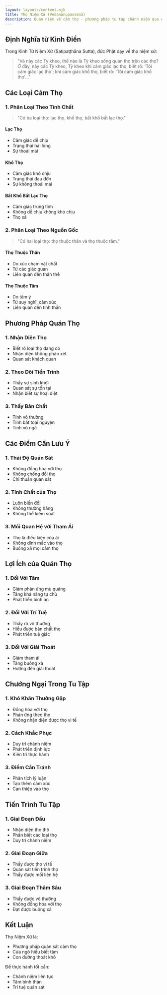 ```yaml
---
layout: layouts/content.njk
title: Thọ Niệm Xứ (Vedanānupassanā)
description: Quán niệm về cảm thọ - phương pháp tu tập chánh niệm qua quán sát các cảm giác
---
```


## Định Nghĩa từ Kinh Điển

Trong Kinh Tứ Niệm Xứ (Satipaṭṭhāna Sutta), đức Phật dạy về thọ niệm xứ:

> "Và này các Tỳ kheo, thế nào là Tỳ kheo sống quán thọ trên các thọ? Ở đây, này các Tỳ kheo, Tỳ kheo khi cảm giác lạc thọ, biết rõ: 'Tôi cảm giác lạc thọ'; khi cảm giác khổ thọ, biết rõ: 'Tôi cảm giác khổ thọ'..."

## Các Loại Cảm Thọ

### 1. Phân Loại Theo Tính Chất
> "Có ba loại thọ: lạc thọ, khổ thọ, bất khổ bất lạc thọ."

#### Lạc Thọ
- Cảm giác dễ chịu
- Trạng thái hài lòng
- Sự thoải mái

#### Khổ Thọ
- Cảm giác khó chịu
- Trạng thái đau đớn
- Sự không thoải mái

#### Bất Khổ Bất Lạc Thọ
- Cảm giác trung tính
- Không dễ chịu không khó chịu
- Thọ xả

### 2. Phân Loại Theo Nguồn Gốc
> "Có hai loại thọ: thọ thuộc thân và thọ thuộc tâm."

#### Thọ Thuộc Thân
- Do xúc chạm vật chất
- Từ các giác quan
- Liên quan đến thân thể

#### Thọ Thuộc Tâm
- Do tâm ý
- Từ suy nghĩ, cảm xúc
- Liên quan đến tinh thần

## Phương Pháp Quán Thọ

### 1. Nhận Diện Thọ
- Biết rõ loại thọ đang có
- Nhận diện không phán xét
- Quan sát khách quan

### 2. Theo Dõi Tiến Trình
- Thấy sự sinh khởi
- Quan sát sự tồn tại
- Nhận biết sự hoại diệt

### 3. Thấy Bản Chất
- Tính vô thường
- Tính bất toại nguyện
- Tính vô ngã

## Các Điểm Cần Lưu Ý

### 1. Thái Độ Quán Sát
- Không đồng hóa với thọ
- Không chống đối thọ
- Chỉ thuần quan sát

### 2. Tính Chất của Thọ
- Luôn biến đổi
- Không thường hằng
- Không thể kiểm soát

### 3. Mối Quan Hệ với Tham Ái
- Thọ là điều kiện của ái
- Không dính mắc vào thọ
- Buông xả mọi cảm thọ

## Lợi Ích của Quán Thọ

### 1. Đối Với Tâm
- Giảm phản ứng mù quáng
- Tăng khả năng tự chủ
- Phát triển bình an

### 2. Đối Với Trí Tuệ
- Thấy rõ vô thường
- Hiểu được bản chất thọ
- Phát triển tuệ giác

### 3. Đối Với Giải Thoát
- Giảm tham ái
- Tăng buông xả
- Hướng đến giải thoát

## Chướng Ngại Trong Tu Tập

### 1. Khó Khăn Thường Gặp
- Đồng hóa với thọ
- Phản ứng theo thọ
- Không nhận diện được thọ vi tế

### 2. Cách Khắc Phục
- Duy trì chánh niệm
- Phát triển định lực
- Kiên trì thực hành

### 3. Điểm Cần Tránh
- Phân tích lý luận
- Tạo thêm cảm xúc
- Can thiệp vào thọ

## Tiến Trình Tu Tập

### 1. Giai Đoạn Đầu
- Nhận diện thọ thô
- Phân biệt các loại thọ
- Duy trì chánh niệm

### 2. Giai Đoạn Giữa
- Thấy được thọ vi tế
- Quán sát tiến trình thọ
- Thấy được mối liên hệ

### 3. Giai Đoạn Thâm Sâu
- Thấy được vô thường
- Không đồng hóa với thọ
- Đạt được buông xả

## Kết Luận

Thọ Niệm Xứ là:
- Phương pháp quán sát cảm thọ
- Cửa ngõ hiểu biết tâm
- Con đường thoát khổ

Để thực hành tốt cần:
- Chánh niệm liên tục
- Tâm bình thản
- Trí tuệ quán sát
